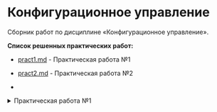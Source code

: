 Конфигурационное управление 
========================= 

Сборник работ по дисциплине «Конфигурационное управление». 

**Список решенных практических работ:**

- [pract1.md](https://github.com/Rashid-Yusubov/Configuration-management/blob/f0fcea77860b705d4abc70223b344db29479e938/pract1/pract1.md) - Практическая работа №1

- [pract2.md](https://github.com/Rashid-Yusubov/Configuration-management/blob/f0fcea77860b705d4abc70223b344db29479e938/pract2/pract2.md) - Практическая работа №2
- 
<details><summary>Практическая работа №1</summary>

   1. Scripts.
   1. [pract1.md](https://github.com/Rashid-Yusubov/Configuration-management/blob/f0fcea77860b705d4abc70223b344db29479e938/pract1/pract1.md).

</details>

